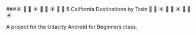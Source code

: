 ###:sunny: :palm_tree: :evergreen_tree: :sunny: :palm_tree: :evergreen_tree: :sunny: :palm_tree: :evergreen_tree: 5 California Destinations by Train :evergreen_tree: :palm_tree: :sunny: :evergreen_tree: :palm_tree: :sunny: :evergreen_tree: :palm_tree: :sunny:

A project for the Udacity Android for Beginners class.